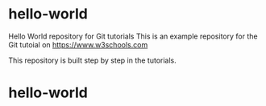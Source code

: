 # hello-world
Hello World repository for Git tutorials
This is an example repository for the Git tutoial on https://www.w3schools.com

This repository is built step by step in the tutorials.
# hello-world
